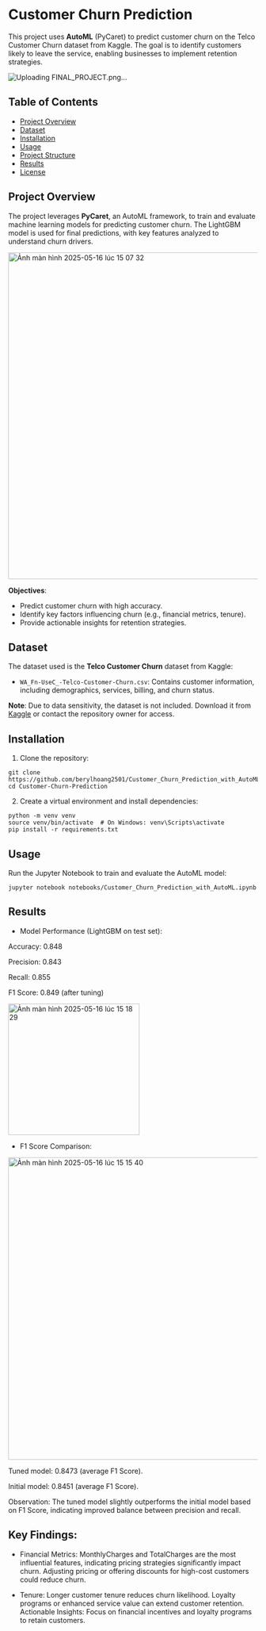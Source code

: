 # Customer Churn Prediction

This project uses **AutoML** (PyCaret) to predict customer churn on the Telco Customer Churn dataset from Kaggle. The goal is to identify customers likely to leave the service, enabling businesses to implement retention strategies.

![Uploading FINAL_PROJECT.png…]()


## Table of Contents
- [Project Overview](#project-overview)
- [Dataset](#dataset)
- [Installation](#installation)
- [Usage](#usage)
- [Project Structure](#project-structure)
- [Results](#results)
- [License](#license)

## Project Overview
The project leverages **PyCaret**, an AutoML framework, to train and evaluate machine learning models for predicting customer churn. The LightGBM model is used for final predictions, with key features analyzed to understand churn drivers.

<img width="659" alt="Ảnh màn hình 2025-05-16 lúc 15 07 32" src="https://github.com/user-attachments/assets/1b45a1e6-871a-4222-8488-0cb586bb65f0" />


**Objectives**:
- Predict customer churn with high accuracy.
- Identify key factors influencing churn (e.g., financial metrics, tenure).
- Provide actionable insights for retention strategies.

## Dataset
The dataset used is the **Telco Customer Churn** dataset from Kaggle:
- `WA_Fn-UseC_-Telco-Customer-Churn.csv`: Contains customer information, including demographics, services, billing, and churn status.

**Note**: Due to data sensitivity, the dataset is not included. Download it from [Kaggle](https://www.kaggle.com/datasets/blastchar/telco-customer-churn) or contact the repository owner for access.

## Installation
1. Clone the repository:
```
git clone https://github.com/berylhoang2501/Customer_Churn_Prediction_with_AutoML
cd Customer-Churn-Prediction
```

2. Create a virtual environment and install dependencies:
   
```
python -m venv venv
source venv/bin/activate  # On Windows: venv\Scripts\activate
pip install -r requirements.txt
```

## Usage

Run the Jupyter Notebook to train and evaluate the AutoML model:
```
jupyter notebook notebooks/Customer_Churn_Prediction_with_AutoML.ipynb
```

## Results

- Model Performance (LightGBM on test set):

Accuracy: 0.848

Precision: 0.843

Recall: 0.855

F1 Score: 0.849 (after tuning)

<img width="265" alt="Ảnh màn hình 2025-05-16 lúc 15 18 29" src="https://github.com/user-attachments/assets/025f4ed0-3169-4956-81b1-69d4629d057d" />

- F1 Score Comparison:

<img width="610" alt="Ảnh màn hình 2025-05-16 lúc 15 15 40" src="https://github.com/user-attachments/assets/05e8e9be-ca2b-4c96-934f-d500ece03c58" />

Tuned model: 0.8473 (average F1 Score).

Initial model: 0.8451 (average F1 Score).

Observation: The tuned model slightly outperforms the initial model based on F1 Score, indicating improved balance between precision and recall.

## Key Findings:

- Financial Metrics: MonthlyCharges and TotalCharges are the most influential features, indicating pricing strategies significantly impact churn. Adjusting pricing or offering discounts for high-cost customers could reduce churn.

- Tenure: Longer customer tenure reduces churn likelihood. Loyalty programs or enhanced service value can extend customer retention.
Actionable Insights: Focus on financial incentives and loyalty programs to retain customers.

